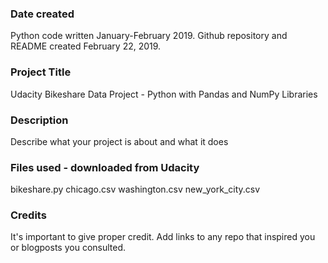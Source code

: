 ### Date created
Python code written January-February 2019.  Github repository and README created February 22, 2019.

### Project Title
Udacity Bikeshare Data Project - Python with Pandas and NumPy Libraries

### Description
Describe what your project is about and what it does

### Files used - downloaded from Udacity
bikeshare.py
chicago.csv
washington.csv
new_york_city.csv

### Credits
It's important to give proper credit. Add links to any repo that inspired you or blogposts you consulted.

